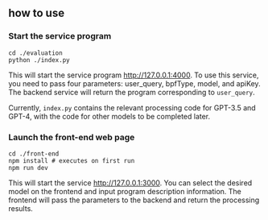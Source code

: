 ## how to use

### Start the service program
```shell
cd ./evaluation
python ./index.py
```

This will start the service program http://127.0.0.1:4000. To use this service, you need to pass four parameters: user_query, bpfType, model, and apiKey. The backend service will return the program corresponding to `user_query`.

Currently, `index.py` contains the relevant processing code for GPT-3.5 and GPT-4, with the code for other models to be completed later.

### Launch the front-end web page
```shell
cd ./front-end
npm install # executes on first run
npm run dev
```

This will start the service http://127.0.0.1:3000. You can select the desired model on the frontend and input program description information. The frontend will pass the parameters to the backend and return the processing results.